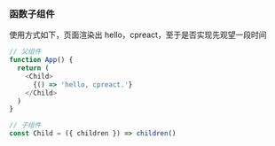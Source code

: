 ### 函数子组件

使用方式如下，页面渲染出 hello，cpreact，至于是否实现先观望一段时间

```js
// 父组件
function App() {
  return (
    <Child>
      {() => 'hello, cpreact.'}
    </Child>
  )
}

// 子组件
const Child = ({ children }) => children()
```